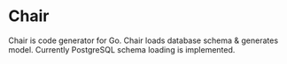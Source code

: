 # Chair

Chair is code generator for Go. Chair loads database schema & generates model. Currently PostgreSQL schema loading is implemented.
